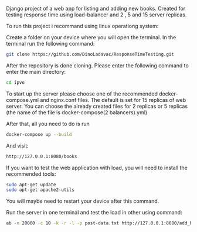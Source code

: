 Django project of a web app for listing and adding new books. Created for testing response time using load-balancer and 2 , 5 and 15 server replicas.


To run this project i recommand using linux operationg system:

Create a folder on your device where you will open the terminal. In the terminal run the following command:

```bash
git clone https://github.com/DinoLadavac/ResponseTimeTesting.git
```

After the repository is done cloning. Please enter the following command to enter the main directory:

```bash
cd ipvo
```

To start up the server please choose one of the recommended docker-compose.yml and nginx.conf files. The default is set for 15 replicas of web server. You can choose the already created files for 2 replicas or 5 replicas (the name of the file is docker-compose(2 balancers).yml)

After that, all you need to do is run

```bash
docker-compose up --build
```

And visit:

```bash
http://127.0.0.1:8080/books
```


If you want to test the web application with load, you will need to install the recommended tools:

```bash
sudo apt-get update
sudo apt-get apache2-utils
```

You will maybe need to restart your device after this command.

Run the server in one terminal and test the load in other using command:

```bash
ab -n 20000 -c 10 -k -r -l -p post-data.txt http://127.0.0.1:8080/add_book/
```
